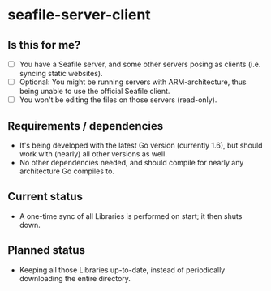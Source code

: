 # seafile-server-client

## Is this for me?
* [ ] You have a Seafile server, and some other servers posing as clients (i.e. syncing static websites). 
* [ ] Optional: You might be running servers with ARM-architecture, thus being unable to use the official Seafile client. 
* [ ] You won't be editing the files on those servers (read-only). 

## Requirements / dependencies
* It's being developed with the latest Go version (currently 1.6), but should work with (nearly) all other versions as well. 
* No other dependencies needed, and should compile for nearly any architecture Go compiles to. 

## Current status
* A one-time sync of all Libraries is performed on start; it then shuts down.

## Planned status
* Keeping all those Libraries up-to-date, instead of periodically downloading the entire directory. 
